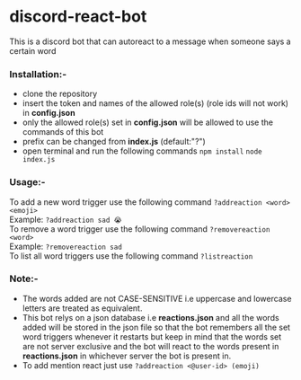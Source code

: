 # discord-react-bot
This is a discord bot that can autoreact to a message when someone says a certain word 

### Installation:-
- clone the repository
- insert the token and names of the allowed role(s) (role ids will not work) in **config.json**
- only the allowed role(s) set in **config.json** will be allowed to use the commands of this bot
- prefix can be changed from **index.js** (default:"?")
- open terminal and run the following commands 
`npm install`
`node index.js`
### Usage:-
To add a new word trigger use the following command
`?addreaction <word> <emoji>`
<br>
Example: `?addreaction sad 😭`
<br/>
To remove a word trigger use the following command
`?removereaction <word>`
<br>
Example: `?removereaction sad`
<br/>
To list all word triggers use the following command
`?listreaction`

### Note:-
- The words added are not CASE-SENSITIVE i.e uppercase and lowercase letters are treated as equivalent.
- This bot relys on a json database i.e **reactions.json** and all the words added will be stored in the json file so that the bot remembers all the set word triggers whenever it restarts but keep in mind that the words set are not server exclusive and the bot will react to the words present in **reactions.json** in whichever server the bot is present in.
- To add mention react just use `?addreaction <@user-id> (emoji)`
